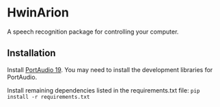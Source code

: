 # HwinArion

A speech recognition package for controlling your computer.


## Installation

Install [PortAudio 19](http://www.portaudio.com/).  You may need to install the development libraries for PortAudio.

Install remaining dependencies listed in the requirements.txt file: `pip install -r requirements.txt`

